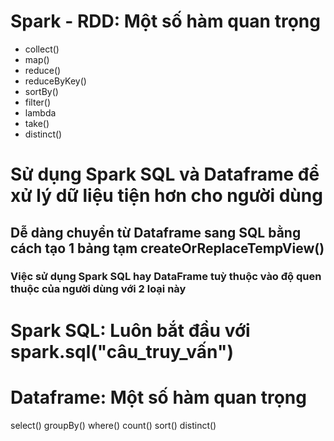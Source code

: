 # Spark - RDD: Một số hàm quan trọng
- collect()
- map()
- reduce()
- reduceByKey()
- sortBy()
- filter()
- lambda
- take()
- distinct()

# Sử dụng Spark SQL và Dataframe để xử lý dữ liệu tiện hơn cho người dùng 
## Dễ dàng chuyển từ Dataframe sang SQL bằng cách tạo 1 bảng tạm createOrReplaceTempView()
### Việc sử dụng Spark SQL hay DataFrame tuỳ thuộc vào độ quen thuộc của người dùng với 2 loại này

# Spark SQL: Luôn bắt đầu với spark.sql("câu_truy_vấn")

# Dataframe: Một số hàm quan trọng
select()
groupBy()
where()
count()
sort()
distinct()

